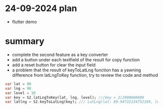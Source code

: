 # 24-09-2024 plan
- flutter demo

# summary
- complete the second feature as a key converter 
- add a button under each textfield of the result for copy function
- add a reset button for clear the input field
- a problem that the result of keyToLatLng function has a yawning difference from latLngToKey function, try to review the code and method

```dart
var lat = 90
var lng = 90
var level = 10
var key = S2.latLngToKey(lat, lng, level); ///key = 2/2000000000
var latlng = S2.keyToLatLng(key); /// LatLng(lat: 89.94722134752199, lng: -135)
```
